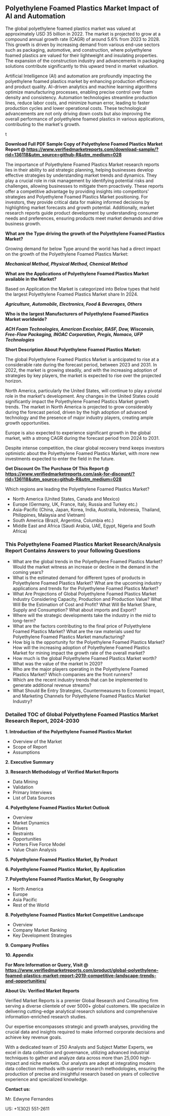<h2>Polyethylene Foamed Plastics Market Impact of AI and Automation</h2><p>The global polyethylene foamed plastics market was valued at approximately USD 35 billion in 2022. The market is projected to grow at a compound annual growth rate (CAGR) of around 5.6% from 2023 to 2028. This growth is driven by increasing demand from various end-use sectors such as packaging, automotive, and construction, where polyethylene foamed plastics are valued for their lightweight and insulating properties. The expansion of the construction industry and advancements in packaging solutions contribute significantly to this upward trend in market valuation.</p><p>Artificial Intelligence (AI) and automation are profoundly impacting the polyethylene foamed plastics market by enhancing production efficiency and product quality. AI-driven analytics and machine learning algorithms optimize manufacturing processes, enabling precise control over foam density and consistency. Automation technologies streamline production lines, reduce labor costs, and minimize human error, leading to faster production cycles and lower operational costs. These technological advancements are not only driving down costs but also improving the overall performance of polyethylene foamed plastics in various applications, contributing to the market's growth.</p>t</p><p id="" class=""><strong>Download Full PDF Sample Copy of Polyethylene Foamed Plastics Market Report @ <a href="https://www.verifiedmarketreports.com/download-sample/?rid=136118&utm_source=github-R&utm_medium=028" target="_blank">https://www.verifiedmarketreports.com/download-sample/?rid=136118&utm_source=github-R&utm_medium=028</a></strong></p><p>The importance of&nbsp;Polyethylene Foamed Plastics Market research reports lies in their ability to aid strategic planning, helping businesses develop effective strategies by understanding market trends and dynamics. They play a crucial role in risk management by identifying potential risks and challenges, allowing businesses to mitigate them proactively. These reports offer a competitive advantage by providing insights into competitors' strategies and Polyethylene Foamed Plastics Market positioning. For investors, they provide critical data for making informed decisions by highlighting market forecasts and growth potential. Additionally, market research reports guide product development by understanding consumer needs and preferences, ensuring products meet market demands and drive business growth.</p><p><strong>What are the&nbsp;Type driving the growth of the Polyethylene Foamed Plastics Market?</strong></p><p id="" class="">Growing demand for below Type around the world has had a direct impact on the growth of the Polyethylene Foamed Plastics Market:</p><em><strong>Mechanical Method, Physical Method, Chemical Method</strong></em></p><strong>What are the&nbsp;Applications&nbsp;of Polyethylene Foamed Plastics Market available in the Market?</strong></p><p id="" class="">Based on Application the Market is categorized into Below types that held the largest Polyethylene Foamed Plastics Market share In 2024.</p><em><strong>Agriculture, Automobile, Electronics, Food & Beverages, Others</strong></em></p><strong>Who is the largest Manufacturers of Polyethylene Foamed Plastics Market worldwide?</strong></p><p><em><strong>ACH Foam Technologies, American Excelsior, BASF, Dow, Wisconsin, Free-Flow Packaging, INOAC Corporation, Pregis, Nomaco, UFP Technologies</strong></em></p><p id="" class=""><strong>Short Description About Polyethylene Foamed Plastics Market:</strong></p><p>The global Polyethylene Foamed Plastics Market is anticipated to rise at a considerable rate during the forecast period, between 2023 and 2031. In 2022, the market is growing steadily, and with the increasing adoption of strategies by key players, the market is expected to rise over the projected horizon.</p><p>North America, particularly the United States, will continue to play a pivotal role in the market's development. Any changes in the United States could significantly impact the Polyethylene Foamed Plastics Market growth trends. The market in North America is projected to grow considerably during the forecast period, driven by the high adoption of advanced technology and the presence of major industry players, creating ample growth opportunities.</p><p>Europe is also expected to experience significant growth in the global market, with a strong CAGR during the forecast period from 2024 to 2031.</p><p>Despite intense competition, the clear global recovery trend keeps investors optimistic about the Polyethylene Foamed Plastics Market, with more new investments expected to enter the field in the future.</p><p id="" class=""><strong>Get Discount On The Purchase Of This Report @ <a href="https://www.verifiedmarketreports.com/ask-for-discount/?rid=136118&utm_source=github-R&utm_medium=028" target="_blank">https://www.verifiedmarketreports.com/ask-for-discount/?rid=136118&utm_source=github-R&utm_medium=028</a></strong></p>Which regions are leading the Polyethylene Foamed Plastics Market?</p><ul><li>North America (United States, Canada and Mexico)</li><li>Europe (Germany, UK, France, Italy, Russia and Turkey etc.)</li><li>Asia-Pacific (China, Japan, Korea, India, Australia, Indonesia, Thailand, Philippines, Malaysia and Vietnam)</li><li>South America (Brazil, Argentina, Columbia etc.)</li><li>Middle East and Africa (Saudi Arabia, UAE, Egypt, Nigeria and South Africa)</li></ul><h3 id="" class="">This Polyethylene Foamed Plastics Market Research/Analysis Report Contains Answers to your following Questions</h3><ul><li>What are the global trends in the Polyethylene Foamed Plastics Market? Would the market witness an increase or decline in the demand in the coming years?</li><li>What is the estimated demand for different types of products in Polyethylene Foamed Plastics Market? What are the upcoming industry applications and trends for the Polyethylene Foamed Plastics Market?</li><li>What Are Projections of Global Polyethylene Foamed Plastics Market Industry Considering Capacity, Production and Production Value? What Will Be the Estimation of Cost and Profit? What Will Be Market Share, Supply and Consumption? What about imports and Export?</li><li>Where will the strategic developments take the industry in the mid to long-term?</li><li>What are the factors contributing to the final price of Polyethylene Foamed Plastics Market? What are the raw materials used for Polyethylene Foamed Plastics Market manufacturing?</li><li>How big is the opportunity for the Polyethylene Foamed Plastics Market? How will the increasing adoption of Polyethylene Foamed Plastics Market for mining impact the growth rate of the overall market?</li><li>How much is the global Polyethylene Foamed Plastics Market worth? What was the value of the market In 2020?</li><li>Who are the major players operating in the Polyethylene Foamed Plastics Market? Which companies are the front runners?</li><li>Which are the recent industry trends that can be implemented to generate additional revenue streams?</li><li>What Should Be Entry Strategies, Countermeasures to Economic Impact, and Marketing Channels for Polyethylene Foamed Plastics Market Industry?</li></ul><h3 id="" class="">Detailed TOC of Global Polyethylene Foamed Plastics Market Research Report, 2024-2030</h3><p id="" class=""><strong>1. Introduction of the Polyethylene Foamed Plastics Market</strong></p><ul><li>Overview of the Market</li><li>Scope of Report</li><li>Assumptions</li></ul><p id="" class=""><strong>2. Executive Summary</strong></p><p id="" class=""><strong>3. Research Methodology of Verified Market Reports</strong></p><ul><li>Data Mining</li><li>Validation</li><li>Primary Interviews</li><li>List of Data Sources</li></ul><p id="" class=""><strong>4. Polyethylene Foamed Plastics Market Outlook</strong></p><ul><li>Overview</li><li>Market Dynamics</li><li>Drivers</li><li>Restraints</li><li>Opportunities</li><li>Porters Five Force Model</li><li>Value Chain Analysis</li></ul><p id="" class=""><strong>5. Polyethylene Foamed Plastics Market, By Product</strong></p><p id="" class=""><strong>6. Polyethylene Foamed Plastics Market, By Application</strong></p><p id="" class=""><strong>7. Polyethylene Foamed Plastics Market, By Geography</strong></p><ul><li>North America</li><li>Europe</li><li>Asia Pacific</li><li>Rest of the World</li></ul><p id="" class=""><strong>8. Polyethylene Foamed Plastics Market Competitive Landscape</strong></p><ul><li>Overview</li><li>Company Market Ranking</li><li>Key Development Strategies</li></ul><p id="" class=""><strong>9. Company Profiles</strong></p><p id="" class=""><strong>10. Appendix</strong></p><p id="" class=""><strong>For More Information or Query, Visit @ <a href="https://www.verifiedmarketreports.com/product/global-polyethylene-foamed-plastics-market-report-2019-competitive-landscape-trends-and-opportunities/" target="_blank">https://www.verifiedmarketreports.com/product/global-polyethylene-foamed-plastics-market-report-2019-competitive-landscape-trends-and-opportunities/</a></strong></p><p id="" class=""><strong>About Us: Verified Market Reports</strong></p><p id="" class="">Verified Market Reports is a premier Global Research and Consulting firm serving a diverse clientele of over 5000+ global customers. We specialize in delivering cutting-edge analytical research solutions and comprehensive information-enriched research studies.</p><p id="" class="">Our expertise encompasses strategic and growth analyses, providing the crucial data and insights required to make informed corporate decisions and achieve key revenue goals.</p><p id="" class="">With a dedicated team of 250 Analysts and Subject Matter Experts, we excel in data collection and governance, utilizing advanced industrial techniques to gather and analyze data across more than 25,000 high-impact and niche markets. Our analysts are adept at integrating modern data collection methods with superior research methodologies, ensuring the production of precise and insightful research based on years of collective experience and specialized knowledge.</p><p id="" class=""><strong>Contact us:</strong></p><p id="" class="">Mr. Edwyne Fernandes</p><p id="" class="">US: +1(302) 551-2611</p>